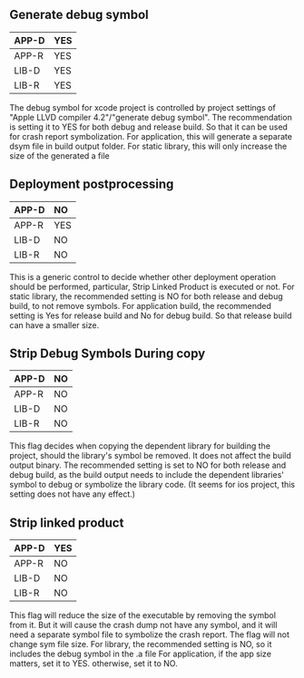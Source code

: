 ## Generate debug symbol ##
|APP-D|YES|
|:----|:--|
|APP-R|YES|
|LIB-D|YES|
|LIB-R|YES|
The debug symbol for xcode project is controlled by project settings of "Apple LLVD compiler 4.2"/"generate debug symbol". The recommendation is setting it to YES for both debug and release build. So that it can be used for crash report symbolization.
For application, this will generate a separate dsym file in build output folder. For static library, this will only increase the size of the generated a file

## Deployment postprocessing ##
|APP-D|NO|
|:----|:-|
|APP-R|YES|
|LIB-D|NO|
|LIB-R|NO|
This is a generic control to decide whether other deployment operation should be performed, particular, Strip Linked Product is executed or not.
For static library, the recommended setting is NO for both release and debug build, to not remove symbols.
For application build, the recommended setting is Yes for release build and No for debug build. So that release build can have a smaller size.

## Strip Debug Symbols During copy ##
|APP-D|NO|
|:----|:-|
|APP-R|NO|
|LIB-D|NO|
|LIB-R|NO|
This flag decides when copying the dependent library for building the project, should the library's symbol be removed. It does not affect the build output binary.
The recommended setting is set to NO for both release and debug build, as the build output needs to include the dependent libraries' symbol to debug or symbolize the library code.
(It seems for ios project, this setting does not have any effect.)

## Strip linked product ##
|APP-D|YES|
|:----|:--|
|APP-R|NO |
|LIB-D|NO |
|LIB-R|NO |
This flag will reduce the size of the executable by removing the symbol from it. But it will cause the crash dump not have any symbol, and it will need a separate symbol file to symbolize the crash report.
The flag will not change sym file size.
For library, the recommended setting is NO, so it includes the debug symbol in the .a file
For application, if the app size matters, set it to YES. otherwise, set it to NO.